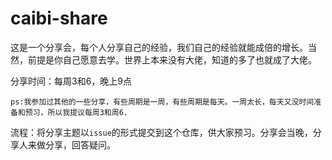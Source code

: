 # caibi-share
这是一个分享会，每个人分享自己的经验，我们自己的经验就能成倍的增长。当然，前提是你自己愿意去学。世界上本来没有大佬，知道的多了也就成了大佬。

分享时间：每周3和6，晚上9点

`ps:我参加过其他的一些分享，有些周期是一周，有些周期是每天。一周太长，每天又没时间准备和预习，所以我提议每周3和周6.`

流程：将分享主题以`issue`的形式提交到这个仓库，供大家预习。分享会当晚，分享人来做分享，回答疑问。
